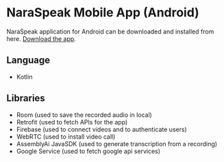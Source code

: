 # NaraSpeak Mobile App (Android)
NaraSpeak application for Android can be downloaded and installed from here. 
[Download the app](https://drive.google.com/drive/folders/102AMF073Xzdt6WAwIK-XsxVvTGnAyW5I?usp=drive_link).

## Language
- Kotlin

## Libraries
- Room (used to save the recorded audio in local)
- Retrofit (used to fetch APIs for the app)
- Firebase (used to connect videos and to authenticate users)
- WebRTC (used to install video call)
- AssemblyAi JavaSDK (used to generate transcription from a recording)
- Google Service (used to fetch google api services)
